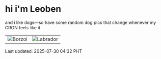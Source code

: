 # hi i'm Leoben

and i like dogs—so have some random dog pics that change whenever my CRON feels like it

|  |  |
|--------|----------|
| ![Borzoi](https://random-dog-vercel.vercel.app/api/random-borzoi?v=1753821173) | ![Labrador](https://random-dog-vercel.vercel.app/api/random-labrador?v=1753821173) |

Last updated: 2025-07-30 04:32 PHT
